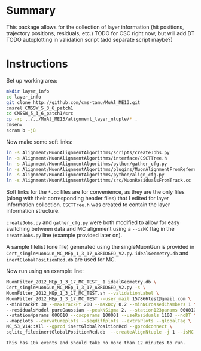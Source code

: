 # Summary
This package allows for the collection of layer information (hit positions, trajectory positions, residuals, etc.)
TODO for CSC right now, but will add DT
TODO autoplotting in validation script (add separate script maybe?)

# Instructions
Set up working area:
``` bash
mkdir layer_info
cd layer_info
git clone http://github.com/cms-tamu/MuAl_ME13.git
cmsrel CMSSW_5_3_6_patch1
cd CMSSW_5_3_6_patch1/src
cp -rp ../../MuAl_ME13/alignment_layer_ntuple/* .
cmsenv
scram b -j8
```

Now make some soft links:
``` bash
ln -s Alignment/MuonAlignmentAlgorithms/scripts/createJobs.py
ln -s Alignment/MuonAlignmentAlgorithms/interface/CSCTTree.h
ln -s Alignment/MuonAlignmentAlgorithms/python/gather_cfg.py
ln -s Alignment/MuonAlignmentAlgorithms/plugins/MuonAlignmentFromReference.cc
ln -s Alignment/MuonAlignmentAlgorithms/python/align_cfg.py
ln -s Alignment/MuonAlignmentAlgorithms/src/MuonResidualsFromTrack.cc
```

Soft links for the `*.cc` files are for convenience, as they are the only files (along with their corresponding header files) that I edited for layer information collection. `CSCTTree.h` was created to contain the layer information structure.

`createJobs.py` and `gather_cfg.py` were both modified to allow for easy switching between data and MC alignment using a `--isMC` flag in the `createJobs.py` line (example provided later on).

A sample filelist (one file) generated using the singleMuonGun is provided in ` Cert_singleMuonGun_MC_MEp_1_3_17_ABRIDGED_V2.py`.
`idealGeometry.db` and `inertGlobalPositionRcd.db` are used for MC.

Now run using an example line: 
``` bash ./createJobs.py \
MuonFilter_2012_MEp_1_3_17_MC_TEST_ 1 idealGeometry.db \
Cert_singleMuonGun_MC_MEp_1_3_17_ABRIDGED_V2.py -s \
MuonFilter_2012_MEp_1_3_17_MC_TEST.sh --validationLabel \
MuonFilter_2012_MEp_1_3_17_MC_TEST --user_mail 157866test@gmail.com \
--minTrackPt 30 --maxTrackPt 200 --maxDxy 0.2 --minNCrossedChambers 1 \
--residualsModel pureGaussian --peakNSigma 2. --station123params 000010 \
--station4params 000010 --cscparams 100001 --useResiduals 1100 --noDT \
--mapplots --curvatureplots --segdiffplots --extraPlots --globalTag \
MC_53_V14::All --gprcd inertGlobalPositionRcd --gprcdconnect \
sqlite_file:inertGlobalPositionRcd.db  --createAlignNtuple -j 1 --isMC ```

This has 10k events and should take no more than 12 minutes to run.
